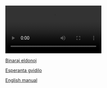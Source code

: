 ![Filmeto](./dok/filmeto.webm)

[Binaraj eldonoj](https://github.com/zvd2/wortserchilo-binaraj)

[Esperanta gvidilo](./gŭidilo_eo.md)

[English manual](./gŭidilo_en.md)
